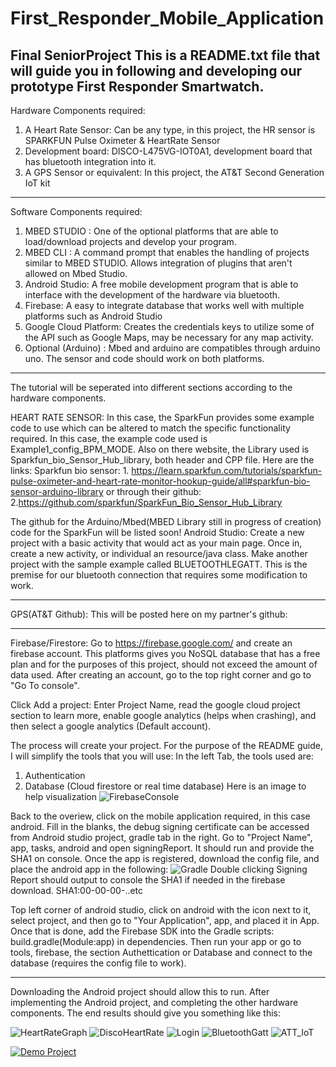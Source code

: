 # First_Responder_Mobile_Application
Final SeniorProject
This is a README.txt file that will guide you in following and developing our prototype First Responder Smartwatch.
-----------------------------------------------------------------------------------------------------------------------------------

Hardware Components required:

1. A Heart Rate Sensor: Can be any type, in this project, the HR sensor is SPARKFUN Pulse Oximeter & HeartRate Sensor
2. Development board: DISCO-L475VG-IOT0A1, development board that has bluetooth integration into it.
3. A GPS Sensor or equivalent: In this project, the AT&T Second Generation IoT kit
-------------------------------------------------------------------------------------------------------------------------------------
Software Components required:

1. MBED STUDIO : One of the optional platforms that are able to load/download projects and develop your program.
2. MBED CLI    : A command prompt that enables the handling of projects similar to MBED STUDIO. Allows integration of plugins 				   that aren't allowed on Mbed Studio.
3. Android Studio: A free mobile development program that is able to interface with the development of the hardware via bluetooth.
4. Firebase:	 A easy to integrate database that works well with multiple platforms such as Android Studio
5. Google Cloud Platform: Creates the credentials keys to utilize some of the API such as Google Maps, may be necessary for any map activity. 
6. Optional (Arduino) : Mbed and arduino are compatibles through arduino uno. The sensor and code should work on both platforms.
-----------------------------------------------------------------------------------------------------------------------------------
The tutorial will be seperated into different sections according to the hardware components.

HEART RATE SENSOR:
In this case, the SparkFun provides some example code to use which can be altered to match the specific functionality required. In this case, the example code used is Example1_config_BPM_MODE.
Also on there website, the Library used is Sparkfun_bio_Sensor_Hub_library, both header and CPP file. 
Here are the links:
Sparkfun bio sensor:
	1. https://learn.sparkfun.com/tutorials/sparkfun-pulse-oximeter-and-heart-rate-monitor-hookup-guide/all#sparkfun-bio-sensor-arduino-library
or through their github:
	2.https://github.com/sparkfun/SparkFun_Bio_Sensor_Hub_Library

The github for the Arduino/Mbed(MBED Library still in progress of creation) code for the SparkFun will be listed soon!
Android Studio:
Create a new project with a basic activity that would act as your main page. Once in, create a new activity, or individual an resource/java class. Make another project with the sample example called BLUETOOTHLEGATT. This is the premise for our bluetooth connection that requires some modification to work. 

-------------------------------------------------------------------------------------------------------
GPS(AT&T Github):
This will be posted here on my partner's github:

-------------------------------------------------------------------------------------------------------

Firebase/Firestore:
Go to https://firebase.google.com/ and create an firebase account. This platforms gives you NoSQL database that has a free plan and for the purposes of this project, should not exceed the amount of data used. 
After creating an account, go to the top right corner and go to "Go To console".

Click Add a project: Enter Project Name, read the google cloud project section to learn more, enable google analytics (helps when crashing), and then select a google analytics (Default account).

The process will create your project. For the purpose of the README guide, I will simplify the tools that you will use:
In the left Tab, the tools used are:
1. Authentication
2. Database (Cloud firestore or real time database)
Here is an image to help visualization
![FirebaseConsole](Screenshots/FirebaseConsole.png)

Back to the overiew, click on the mobile application required, in this case android. 
Fill in the blanks, the debug signing certificate can be accessed from Android studio project, gradle tab in the right. Go to "Project Name", app, tasks, android and open signingReport. It should run and provide the SHA1 on console. 
Once the app is registered, download the config file, and place the android app in the following:
![Gradle](Screenshots/Gradle.png)
Double clicking Signing Report should output to console the SHA1 if needed in the firebase download.
SHA1:00-00-00-..etc

Top left corner of android studio, click on android with the icon next to it, select project, and then go to "Your Application", app, and placed it in App. 
Once that is done, add the Firebase SDK into the Gradle scripts: build.gradle(Module:app) in dependencies. Then run your app or go to tools, firebase, the section Authettication or Database and connect to the database (requires the config file to work).

-------------------------------------------------------------------------------------------------------------------------------
Downloading the Android project should allow this to run.
After implementing the Android project, and completing the other hardware components.
The end results should give you something like this:

![HeartRateGraph](Screenshots/HeartRateGraphA.png) 
![DiscoHeartRate](Screenshots/DiscoHeartRateA.jpg)
![Login](Screenshots/LoginA.jpg)
![BluetoothGatt](Screenshots/BluetoothGattA.jpg)
![ATT_IoT](Screenshots/ATT_IoTA.jpg)

[![Demo Project](http://img.youtube.com/vi/SJquIdyTheQ/0.jpg)](http://www.youtube.com/watch?v=SJquIdyTheQ "Demo")
